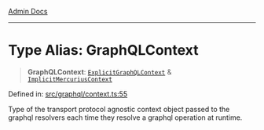 [Admin Docs](/)

***

# Type Alias: GraphQLContext

> **GraphQLContext**: [`ExplicitGraphQLContext`](ExplicitGraphQLContext.md) & [`ImplicitMercuriusContext`](ImplicitMercuriusContext.md)

Defined in: [src/graphql/context.ts:55](https://github.com/syedali237/talawa-api/blob/1ea81b2cbc70edeabb13ce54739da6a490530cde/src/graphql/context.ts#L55)

Type of the transport protocol agnostic context object passed to the graphql resolvers each time they resolve a graphql operation at runtime.
